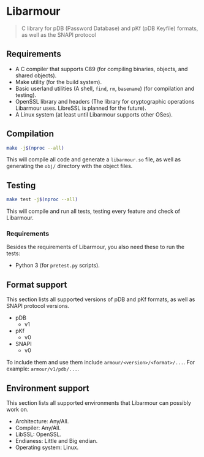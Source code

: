 # Libarmour

> C library for pDB (Password Database) and pKf (pDB Keyfile) formats, as well as the SNAPI protocol

## Requirements

-   A C compiler that supports C89 (for compiling binaries, objects, and shared objects).
-   Make utility (for the build system).
-   Basic userland utilities (A shell, `find`, `rm`, `basename`) (for compilation and testing).
-   OpenSSL library and headers (The library for cryptographic operations Libarmour uses. LibreSSL is planned for the future).
-   A Linux system (at least until Libarmour supports other OSes).

## Compilation

```sh
make -j$(nproc --all)
```

This will compile all code and generate a `libarmour.so` file, as well as generating
the `obj/` directory with the object files.

## Testing

```sh
make test -j$(nproc --all)
```

This will compile and run all tests, testing every feature and check of Libarmour.

### Requirements

Besides the requirements of Libarmour, you also need these to run the tests:

-   Python 3 (for `pretest.py` scripts).

## Format support

This section lists all supported versions of pDB and pKf formats, as well as SNAPI protocol
versions.

-   pDB
    -   v1
-   pKf
    -   v0
-   SNAPI
    -   v0

To include them and use them include `armour/<version>/<format>/...`. For example: `armour/v1/pdb/...`.

## Environment support

This section lists all supported environments that Libarmour can possibly work on.

-   Architecture: Any/All.
-   Compiler: Any/All.
-   LibSSL: OpenSSL.
-   Endianess: Little and Big endian.
-   Operating system: Linux.
